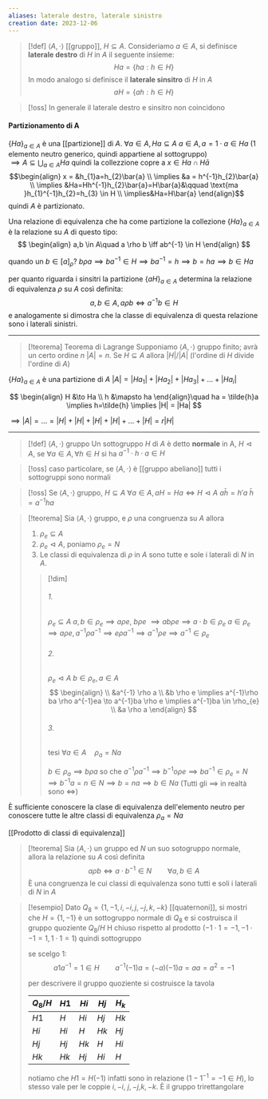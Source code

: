 ```yaml
---
aliases: laterale destro, laterale sinistro
creation date: 2023-12-06
---
```


>[!def]
>$\left< A, \cdot \right>$ [[gruppo]], $H \subseteq A$. Consideriamo $a \in A$, si definisce **laterale destro** di $H$ in $A$ il seguente insieme:
>$$Ha = \{ ha : h \in H \}$$
>In modo analogo si definisce il **laterale sinsitro** di $H$ in $A$
>$$ aH = \{ ah : h \in H \} $$


>[!oss]
>In generale il laterale destro e sinsitro non coincidono


#### Partizionamento di A
$\{ Ha \}_{a \in A}$ è una [[partizione]] di $A$.
$\forall a \in A, Ha \subseteq A$
$a \in A, a = 1 \cdot a \in Ha$ (1 elemento neutro generico, quindi appartiene al sottogruppo)  
$\implies A \subseteq \bigcup_{a \in A} Ha$ quindi la collezzione copre a
$x \in Ha \cap H\bar{a}$
$$\begin{align}
x = &h_{1}a=h_{2}\bar{a} \\
\implies &a = h^{-1}h_{2}\bar{a} \\
\implies &Ha=Hh^{-1}h_{2}\bar{a}=H\bar{a}&\qquad \text{ma }h_{1}^{-1}h_{2}=h_{3} \in H \\
\implies&Ha=H\bar{a}
\end{align}$$
quindi $A$ è partizionato.

Una relazione di equivalenza che ha come partizione la collezione $\{ Ha \}_{a \in A}$ è la relazione su $A$ di questo tipo:
$$ \begin{align}
a,b \in A\quad a \rho b \iff ab^{-1} \in H
\end{align} $$

quando un $b \in [a]_{\rho}$? $b \rho a\implies ba^{-1} \in H \implies ba^{-1} = h \implies b = ha \implies b \in Ha$


per quanto riguarda i sinsitri la partizione $\{ aH \}_{a\in A}$ determina la relazione di equivalenza $\rho$ su $A$ così definita:
$$ a,b \in A, a \rho b \iff a^{-1}b \in H $$
e analogamente si dimostra che la classe di equivalenza di questa relazione sono i laterali sinistri.

***

> [!teorema] Teorema di Lagrange
> Supponiamo $\left< A, \cdot \right>$ gruppo finito; avrà un certo ordine $n$ $|A| = n$.
> Se $H \subseteq A$ allora $|H| / |A|$ (l'ordine di $H$ divide l'ordine di $A$)

$\{ Ha \}_{a \in A}$ è una partizione di $A$
$|A| = |Ha_{1}| + |Ha_{2}| + |Ha_{3}| + \ldots +|Ha_{i}|$

$$ \begin{align}
H &\to Ha \\
h &\mapsto ha
\end{align}\quad ha = \tilde{h}a \implies h=\tilde{h} \implies |H| = |Ha| $$

$\implies |A| = \ldots =|H| + |H| + |H| + |H| + \ldots + |H| = r |H|$

***

> [!def]
> $\left< A, \cdot \right>$ gruppo
> Un sottogruppo $H$ di $A$ è detto **normale** in A, $H \vartriangleleft A$, se $\forall a \in A, \forall h \in H$ si ha $a^{-1}\cdot h\cdot a \in H$

>[!oss]
>caso particolare, se $\left< A, \cdot \right>$ è [[gruppo abeliano]] tutti i sottogruppi sono normali

>[!oss]
>Se $\left< A, \cdot \right>$ gruppo, $H \subseteq A$
>$\forall a \in A, aH = Ha \iff H \vartriangleleft A$
>$a\bar{h}  = h'a$
>$\bar{h} = a^{-1}ha$


>[!teorema]
>Sia $\left< A, \cdot \right>$ gruppo, e $\rho$ una congruenza su $A$ allora
>1. $\rho_{e} \subseteq A$ 
>2. $\rho_{e} \vartriangleleft A$, poniamo $\rho_{e} = N$
>3. Le classi di equivalenza di $\rho$ in $A$ sono tutte e sole i laterali di $N$ in $A$.
> 
>>[!dim]
>>###### 1.
>>$\rho_{e} \subseteq A$  $a,b \in \rho_{e} \implies a \rho e$, $b\rho e$ $\implies a b \rho e \implies a \cdot b \in \rho_{e}$
>>$a \in \rho_{e} \implies a \rho e, a^{-1} \rho a^{-1} \implies e \rho a^{-1} \implies a^{-1} \rho e \implies a^{-1} \in \rho_{e}$
>>
>>###### 2.
>>$\rho_{e} \vartriangleleft A$
>>$b \in \rho_{e}, a \in A$
>>$$ \begin{align} \\
>>&a^{-1} \rho a \\
>>&b \rho e \implies a^{-1}\rho ba \rho a^{-1}ea \to a^{-1}ba \rho e \implies a^{-1}ba \in \rho_{e}  \\
>>&a \rho a
>>\end{align} $$
>>
>>###### 3.
>>tesi
>>$\forall a \in A\quad \rho_{a} =Na$
>>
>>$b \in \rho_{a} \implies b \rho a$ so che $a^{-1}\rho a^{-1} \implies b^{-1}o\rho e \implies ba^{-1} \in \rho_{e} = N \implies b^{-1}a = n \in N \implies b = na \implies b \in Na$
>>(Tutti gli $\implies$ in realtà sono $\iff$)

È sufficiente conoscere la clase di equivalenza dell'elemento neutro per conoscere tutte le altre classi di equivalenza
$\rho_{a} = Na$

[[Prodotto di classi di equivalenza]]

>[!teorema]
>Sia $\left< A, \cdot \right>$ un gruppo ed $N$ un suo sotogruppo normale, allora la relazione su $A$ così definita $$a \rho b \iff a\cdot b^{-1} \in N\qquad\forall a,b \in A$$ 
>È una congruenza le cui classi di equivalenza sono tutti e soli i laterali di $N$ in $A$


> [!esempio]
> Dato $Q_{8} =\{ 1,-1,i,-i,j,-j,k,-k \}$ [[quaternoni]], si mostri che $H = \{ 1,-1 \}$ è un sottogruppo normale di $Q_{8}$ e si costruisca il gruppo quoziente $Q_{8} / H$
> H chiuso rispetto al prodotto ($-1 \cdot 1 = -1, -1 \cdot -1 = 1, 1 \cdot 1 = 1$) quindi sottogruppo
> 
> se scelgo $1$:
> $$a 1 a^{-1} = 1 \in H\qquad a^{-1}(-1)a=(-a)(-1)a = aa =a^2 = -1$$
> 
> per descrivere il gruppo quoziente si costruisce la tavola
> 
> | $Q_{8} / H$ | $H1$  | $Hi$  | $Hj$  | $H_{k}$ |
> | ----------- | ----- | ----- | ----- | ------- |
> | $H 1$       | $H$   | $H i$ | $H j$ | $Hk$    |
> | $H i$       | $H i$ | $H$   | $Hk$  | $Hj$    |
> | $H j$       | $H j$ | $H k$ | $H$   |  $H i$        |
> | $H k$       | $Hk$  | $H j$ | $H i$      | $H$     |
>
>notiamo che $H1 = H(-1)$ infatti sono in relazione ($1 -1^{-1} = -1 \in H$), lo stesso vale per le coppie $i, -i$, $j,-j$,$k,-k$.
> È il gruppo trirettangolare